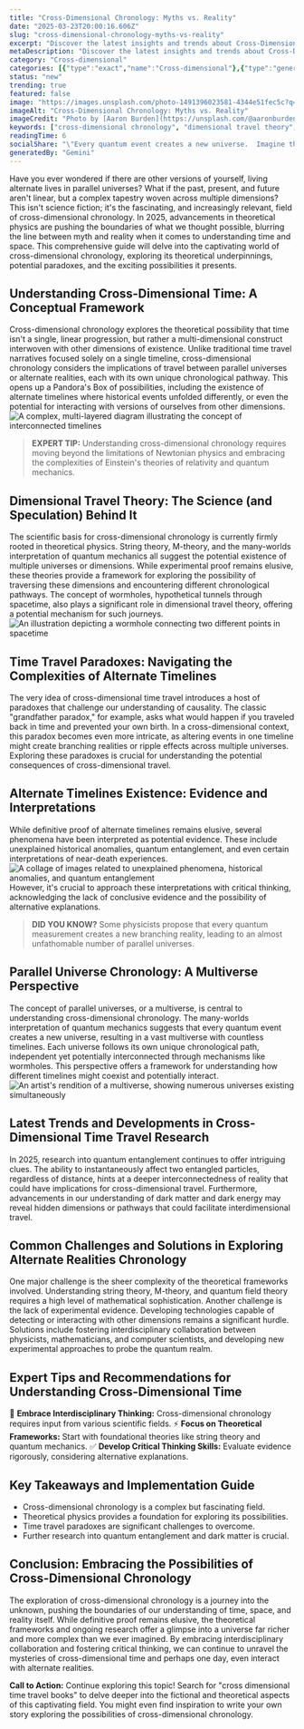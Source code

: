 ```yaml
---
title: "Cross-Dimensional Chronology: Myths vs. Reality"
date: "2025-03-23T20:00:16.606Z"
slug: "cross-dimensional-chronology-myths-vs-reality"
excerpt: "Discover the latest insights and trends about Cross-Dimensional Chronology. This comprehensive guide covers everything you need to know about Cross-Dimensional Chronology in 2025."
metaDescription: "Discover the latest insights and trends about Cross-Dimensional Chronology. This comprehensive guide covers everything you need to know about Cross-Dimensi..."
category: "Cross-dimensional"
categories: [{"type":"exact","name":"Cross-dimensional"},{"type":"general","name":"Physics"},{"type":"medium","name":"Theoretical Physics"},{"type":"specific","name":"Quantum Mechanics"},{"type":"niche","name":"Temporal Field Theory"}]
status: "new"
trending: true
featured: false
image: "https://images.unsplash.com/photo-1491396023581-4344e51fec5c?q=85&w=1200&fit=max&fm=webp&auto=compress"
imageAlt: "Cross-Dimensional Chronology: Myths vs. Reality"
imageCredit: "Photo by [Aaron Burden](https://unsplash.com/@aaronburden) on Unsplash"
keywords: ["cross-dimensional chronology", "dimensional travel theory", "time travel paradoxes", "alternate timelines existence", "parallel universe chronology", "cross dimensional time travel books", "buy cross dimensional chronology book", "cross dimensional time travel research", "understanding cross dimensional time", "exploring alternate realities chronology"]
readingTime: 6
socialShare: "\"Every quantum event creates a new universe.  Imagine the infinite possibilities woven into the tapestry of time across a boundless multiverse.\""
generatedBy: "Gemini"
---
```




Have you ever wondered if there are other versions of yourself, living alternate lives in parallel universes?  What if the past, present, and future aren't linear, but a complex tapestry woven across multiple dimensions?  This isn't science fiction; it's the fascinating, and increasingly relevant, field of cross-dimensional chronology. In 2025, advancements in theoretical physics are pushing the boundaries of what we thought possible, blurring the line between myth and reality when it comes to understanding time and space. This comprehensive guide will delve into the captivating world of cross-dimensional chronology, exploring its theoretical underpinnings, potential paradoxes, and the exciting possibilities it presents.

## Understanding Cross-Dimensional Time: A Conceptual Framework

Cross-dimensional chronology explores the theoretical possibility that time isn't a single, linear progression, but rather a multi-dimensional construct interwoven with other dimensions of existence.  Unlike traditional time travel narratives focused solely on a single timeline, cross-dimensional chronology considers the implications of travel between parallel universes or alternate realities, each with its own unique chronological pathway. This opens up a Pandora's Box of possibilities, including the existence of alternate timelines where historical events unfolded differently, or even the potential for interacting with versions of ourselves from other dimensions. ![A complex, multi-layered diagram illustrating the concept of interconnected timelines](https://images.unsplash.com/photo-1529988885170-6dc8ce34ce6d?q=85&w=1200&fit=max&fm=webp&auto=compress)

> **EXPERT TIP:**  Understanding cross-dimensional chronology requires moving beyond the limitations of Newtonian physics and embracing the complexities of Einstein's theories of relativity and quantum mechanics.

## Dimensional Travel Theory: The Science (and Speculation) Behind It

The scientific basis for cross-dimensional chronology is currently firmly rooted in theoretical physics.  String theory, M-theory, and the many-worlds interpretation of quantum mechanics all suggest the potential existence of multiple universes or dimensions.  While experimental proof remains elusive, these theories provide a framework for exploring the possibility of traversing these dimensions and encountering different chronological pathways.  The concept of wormholes, hypothetical tunnels through spacetime, also plays a significant role in dimensional travel theory, offering a potential mechanism for such journeys.  ![An illustration depicting a wormhole connecting two different points in spacetime](https://images.unsplash.com/photo-1542223533-bfa1cbd335b4?q=85&w=1200&fit=max&fm=webp&auto=compress)

## Time Travel Paradoxes: Navigating the Complexities of Alternate Timelines

The very idea of cross-dimensional time travel introduces a host of paradoxes that challenge our understanding of causality. The classic "grandfather paradox," for example, asks what would happen if you traveled back in time and prevented your own birth.  In a cross-dimensional context, this paradox becomes even more intricate, as altering events in one timeline might create branching realities or ripple effects across multiple universes.  Exploring these paradoxes is crucial for understanding the potential consequences of cross-dimensional travel.

## Alternate Timelines Existence: Evidence and Interpretations

While definitive proof of alternate timelines remains elusive, several phenomena have been interpreted as potential evidence.  These include unexplained historical anomalies, quantum entanglement, and even certain interpretations of near-death experiences.  ![A collage of images related to unexplained phenomena, historical anomalies, and quantum entanglement](https://images.unsplash.com/photo-1541346183200-e8e117d945dd?q=85&w=1200&fit=max&fm=webp&auto=compress)  However, it's crucial to approach these interpretations with critical thinking, acknowledging the lack of conclusive evidence and the possibility of alternative explanations.

> **DID YOU KNOW?** Some physicists propose that every quantum measurement creates a new branching reality, leading to an almost unfathomable number of parallel universes.

## Parallel Universe Chronology: A Multiverse Perspective

The concept of parallel universes, or a multiverse, is central to understanding cross-dimensional chronology.  The many-worlds interpretation of quantum mechanics suggests that every quantum event creates a new universe, resulting in a vast multiverse with countless timelines.  Each universe follows its own unique chronological path, independent yet potentially interconnected through mechanisms like wormholes.  This perspective offers a framework for understanding how different timelines might coexist and potentially interact. ![An artist's rendition of a multiverse, showing numerous universes existing simultaneously](https://images.unsplash.com/photo-1491396023581-4344e51fec5c?q=85&w=1200&fit=max&fm=webp&auto=compress)

## Latest Trends and Developments in Cross-Dimensional Time Travel Research

In 2025, research into quantum entanglement continues to offer intriguing clues.  The ability to instantaneously affect two entangled particles, regardless of distance, hints at a deeper interconnectedness of reality that could have implications for cross-dimensional travel. Furthermore, advancements in our understanding of dark matter and dark energy may reveal hidden dimensions or pathways that could facilitate interdimensional travel.

## Common Challenges and Solutions in Exploring Alternate Realities Chronology

One major challenge is the sheer complexity of the theoretical frameworks involved.  Understanding string theory, M-theory, and quantum field theory requires a high level of mathematical sophistication.  Another challenge is the lack of experimental evidence.  Developing technologies capable of detecting or interacting with other dimensions remains a significant hurdle.  Solutions include fostering interdisciplinary collaboration between physicists, mathematicians, and computer scientists, and developing new experimental approaches to probe the quantum realm.

## Expert Tips and Recommendations for Understanding Cross-Dimensional Time

🔑 **Embrace Interdisciplinary Thinking:** Cross-dimensional chronology requires input from various scientific fields.
⚡ **Focus on Theoretical Frameworks:** Start with foundational theories like string theory and quantum mechanics.
✅ **Develop Critical Thinking Skills:** Evaluate evidence rigorously, considering alternative explanations.

## Key Takeaways and Implementation Guide

*   Cross-dimensional chronology is a complex but fascinating field.
*   Theoretical physics provides a foundation for exploring its possibilities.
*   Time travel paradoxes are significant challenges to overcome.
*   Further research into quantum entanglement and dark matter is crucial.

## Conclusion: Embracing the Possibilities of Cross-Dimensional Chronology

The exploration of cross-dimensional chronology is a journey into the unknown, pushing the boundaries of our understanding of time, space, and reality itself. While definitive proof remains elusive, the theoretical frameworks and ongoing research offer a glimpse into a universe far richer and more complex than we ever imagined.  By embracing interdisciplinary collaboration and fostering critical thinking, we can continue to unravel the mysteries of cross-dimensional time and perhaps one day, even interact with alternate realities.

**Call to Action:**  Continue exploring this topic!  Search for "cross dimensional time travel books" to delve deeper into the fictional and theoretical aspects of this captivating field.  You might even find inspiration to write your own story exploring the possibilities of cross-dimensional chronology.

